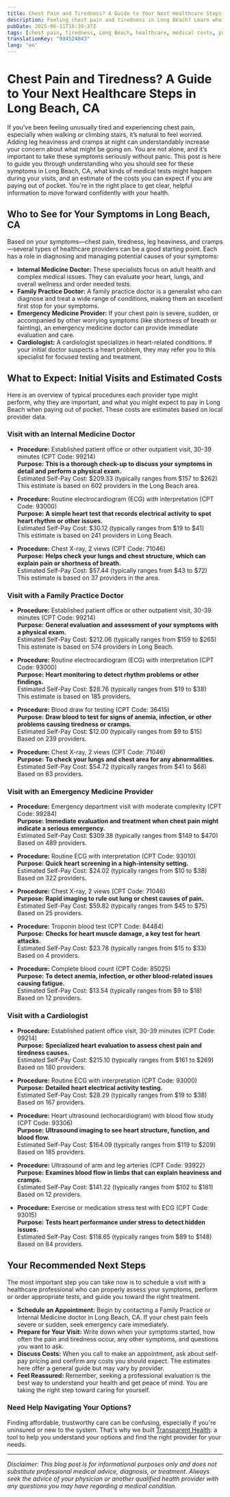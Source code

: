 ```yaml
---
title: Chest Pain and Tiredness? A Guide to Your Next Healthcare Steps in Long Beach, CA
description: Feeling chest pain and tiredness in Long Beach? Learn who to see, what procedures to expect, and estimated costs for your care.
pubDate: 2025-06-11T16:39:27Z
tags: [chest pain, tiredness, Long Beach, healthcare, medical costs, primary care, cardiology, emergency care]
translationKey: "994524843"
lang: 'en'
---
```

# Chest Pain and Tiredness? A Guide to Your Next Healthcare Steps in Long Beach, CA

If you've been feeling unusually tired and experiencing chest pain, especially when walking or climbing stairs, it’s natural to feel worried. Adding leg heaviness and cramps at night can understandably increase your concern about what might be going on. You are not alone, and it’s important to take these symptoms seriously without panic. This post is here to guide you through understanding who you should see for these symptoms in Long Beach, CA, what kinds of medical tests might happen during your visits, and an estimate of the costs you can expect if you are paying out of pocket. You're in the right place to get clear, helpful information to move forward confidently with your health.

## Who to See for Your Symptoms in Long Beach, CA

Based on your symptoms—chest pain, tiredness, leg heaviness, and cramps—several types of healthcare providers can be a good starting point. Each has a role in diagnosing and managing potential causes of your symptoms:

- **Internal Medicine Doctor:** These specialists focus on adult health and complex medical issues. They can evaluate your heart, lungs, and overall wellness and order needed tests.
- **Family Practice Doctor:** A family practice doctor is a generalist who can diagnose and treat a wide range of conditions, making them an excellent first stop for your symptoms.
- **Emergency Medicine Provider:** If your chest pain is severe, sudden, or accompanied by other worrying symptoms (like shortness of breath or fainting), an emergency medicine doctor can provide immediate evaluation and care.
- **Cardiologist:** A cardiologist specializes in heart-related conditions. If your initial doctor suspects a heart problem, they may refer you to this specialist for focused testing and treatment.

## What to Expect: Initial Visits and Estimated Costs

Here is an overview of typical procedures each provider type might perform, why they are important, and what you might expect to pay in Long Beach when paying out of pocket. These costs are estimates based on local provider data.

### Visit with an Internal Medicine Doctor

- **Procedure:** Established patient office or other outpatient visit, 30-39 minutes (CPT Code: 99214)  
  **Purpose:** **This is a thorough check-up to discuss your symptoms in detail and perform a physical exam.**  
  Estimated Self-Pay Cost: $209.33 (typically ranges from $157 to $262)  
  This estimate is based on 602 providers in the Long Beach area.

- **Procedure:** Routine electrocardiogram (ECG) with interpretation (CPT Code: 93000)  
  **Purpose:** **A simple heart test that records electrical activity to spot heart rhythm or other issues.**  
  Estimated Self-Pay Cost: $30.12 (typically ranges from $19 to $41)  
  This estimate is based on 241 providers in Long Beach.

- **Procedure:** Chest X-ray, 2 views (CPT Code: 71046)  
  **Purpose:** **Helps check your lungs and chest structure, which can explain pain or shortness of breath.**  
  Estimated Self-Pay Cost: $57.44 (typically ranges from $43 to $72)  
  This estimate is based on 37 providers in the area.

### Visit with a Family Practice Doctor

- **Procedure:** Established patient office or other outpatient visit, 30-39 minutes (CPT Code: 99214)  
  **Purpose:** **General evaluation and assessment of your symptoms with a physical exam.**  
  Estimated Self-Pay Cost: $212.06 (typically ranges from $159 to $265)  
  This estimate is based on 574 providers in Long Beach.

- **Procedure:** Routine electrocardiogram (ECG) with interpretation (CPT Code: 93000)  
  **Purpose:** **Heart monitoring to detect rhythm problems or other findings.**  
  Estimated Self-Pay Cost: $28.76 (typically ranges from $19 to $38)  
  This estimate is based on 185 providers.

- **Procedure:** Blood draw for testing (CPT Code: 36415)  
  **Purpose:** **Draw blood to test for signs of anemia, infection, or other problems causing tiredness or cramps.**  
  Estimated Self-Pay Cost: $12.00 (typically ranges from $9 to $15)  
  Based on 239 providers.

- **Procedure:** Chest X-ray, 2 views (CPT Code: 71046)  
  **Purpose:** **To check your lungs and chest area for any abnormalities.**  
  Estimated Self-Pay Cost: $54.72 (typically ranges from $41 to $68)  
  Based on 63 providers.

### Visit with an Emergency Medicine Provider

- **Procedure:** Emergency department visit with moderate complexity (CPT Code: 99284)  
  **Purpose:** **Immediate evaluation and treatment when chest pain might indicate a serious emergency.**  
  Estimated Self-Pay Cost: $309.38 (typically ranges from $149 to $470)  
  Based on 489 providers.

- **Procedure:** Routine ECG with interpretation (CPT Code: 93010)  
  **Purpose:** **Quick heart screening in a high-intensity setting.**  
  Estimated Self-Pay Cost: $24.02 (typically ranges from $10 to $38)  
  Based on 322 providers.

- **Procedure:** Chest X-ray, 2 views (CPT Code: 71046)  
  **Purpose:** **Rapid imaging to rule out lung or chest causes of pain.**  
  Estimated Self-Pay Cost: $59.82 (typically ranges from $45 to $75)  
  Based on 25 providers.

- **Procedure:** Troponin blood test (CPT Code: 84484)  
  **Purpose:** **Checks for heart muscle damage, a key test for heart attacks.**  
  Estimated Self-Pay Cost: $23.78 (typically ranges from $15 to $33)  
  Based on 4 providers.

- **Procedure:** Complete blood count (CPT Code: 85025)  
  **Purpose:** **To detect anemia, infection, or other blood-related issues causing fatigue.**  
  Estimated Self-Pay Cost: $13.54 (typically ranges from $9 to $18)  
  Based on 12 providers.

### Visit with a Cardiologist

- **Procedure:** Established patient office visit, 30-39 minutes (CPT Code: 99214)  
  **Purpose:** **Specialized heart evaluation to assess chest pain and tiredness causes.**  
  Estimated Self-Pay Cost: $215.10 (typically ranges from $161 to $269)  
  Based on 180 providers.

- **Procedure:** Routine ECG with interpretation (CPT Code: 93000)  
  **Purpose:** **Detailed heart electrical activity testing.**  
  Estimated Self-Pay Cost: $28.29 (typically ranges from $19 to $38)  
  Based on 167 providers.

- **Procedure:** Heart ultrasound (echocardiogram) with blood flow study (CPT Code: 93306)  
  **Purpose:** **Ultrasound imaging to see heart structure, function, and blood flow.**  
  Estimated Self-Pay Cost: $164.09 (typically ranges from $119 to $209)  
  Based on 185 providers.

- **Procedure:** Ultrasound of arm and leg arteries (CPT Code: 93922)  
  **Purpose:** **Examines blood flow in limbs that can explain heaviness and cramps.**  
  Estimated Self-Pay Cost: $141.22 (typically ranges from $102 to $181)  
  Based on 12 providers.

- **Procedure:** Exercise or medication stress test with ECG (CPT Code: 93015)  
  **Purpose:** **Tests heart performance under stress to detect hidden issues.**  
  Estimated Self-Pay Cost: $118.65 (typically ranges from $89 to $148)  
  Based on 84 providers.

## Your Recommended Next Steps

The most important step you can take now is to schedule a visit with a healthcare professional who can properly assess your symptoms, perform or order appropriate tests, and guide you toward the right treatment.

- **Schedule an Appointment:** Begin by contacting a Family Practice or Internal Medicine doctor in Long Beach, CA. If your chest pain feels severe or sudden, seek emergency care immediately.
- **Prepare for Your Visit:** Write down when your symptoms started, how often the pain and tiredness occur, any other symptoms, and questions you want to ask.
- **Discuss Costs:** When you call to make an appointment, ask about self-pay pricing and confirm any costs you should expect. The estimates here offer a general guide but may vary by provider.
- **Feel Reassured:** Remember, seeking a professional evaluation is the best way to understand your health and get peace of mind. You are taking the right step toward caring for yourself.

### Need Help Navigating Your Options?

Finding affordable, trustworthy care can be confusing, especially if you're uninsured or new to the system. That's why we built [Transparent Health](https://transparenthealth.ai): a tool to help you understand your options and find the right provider for your needs. 

---

*Disclaimer: This blog post is for informational purposes only and does not substitute professional medical advice, diagnosis, or treatment. Always seek the advice of your physician or another qualified health provider with any questions you may have regarding a medical condition.*